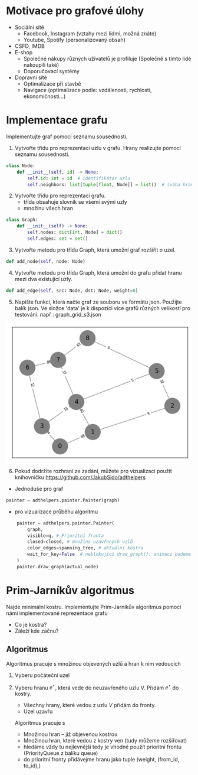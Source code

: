 # Motivace pro grafové úlohy
- Sociální sítě
    - Facebook, Instagram (vztahy mezi lidmi, možná znáte)
    - Youtube, Spotify (personalizovaný obsah)
- CSFD, IMDB
- E-shop
    - Společné nákupy různých uživatelů je profiluje (Společně s tímto lidé nakoupili také)
    - Doporučovací systémy
- Dopravní sítě
    - Optimalizace při stavbě
    - Navigace (optimalizace podle: vzdálenosti, rychlosti, ekonomičnosti...)


# Implementace grafu
Implementujte graf pomocí seznamu sousednosti.

1. Vytvořte třídu pro reprezentaci uzlu v grafu. Hrany realizujte pomocí seznamu sousednosti. 
```python
class Node:
    def __init__(self, id) -> None:
        self.id: int = id  # identifikátor uzlu
        self.neighbors: list[tuple[float, Node]] = list()  # (váha hrany, (kam_se_dostanu))
```

2. Vytvořte třídu pro reprezentaci grafu. 
    - třída obsahuje slovník se všemi svými uzly
    - množinu všech hran

```python 
class Graph:
    def __init__(self) -> None:
        self.nodes: dict[int, Node] = dict()
        self.edges: set = set()
```

3. Vytvořte metodu pro třídu Graph, která umožní graf rozšířit o uzel. 
```python
def add_node(self, node: Node)
```

4. Vytvořte metodu pro třídu Graph, která umožní do grafu přidat hranu mezi dva existující uzly. 
```python
def add_edge(self, src: Node, dst: Node, weight=0)
```

5. Napište funkci, která načte graf ze souboru ve formátu json. Použijte balík json. Ve složce 'data' je k dispozici více grafů různých velikostí pro testování. 
např : graph_grid_s3.json

![img](img/spanning.png)

6. Pokud dodržíte rozhraní ze zadání, můžete pro vizualizaci použít knihovničku 
https://github.com/JakubSido/adthelpers

- Jednoduše pro graf
```python
painter = adthelpers.painter.Painter(graph) 
```
- pro vizualizace průběhu algoritmu

```python
    painter = adthelpers.painter.Painter(
        graph,
        visible=q, # Prioritní fronta
        closed=closed, # množina uzavřených uzlů
        color_edges=spanning_tree, # aktuální kostra
        wait_for_key=False  # neblokující draw_graph(): animaci budeme řídit během např. debugerem
    )
    painter.draw_graph(actual_node)
```

# Prim-Jarníkův algoritmus
Najde minimální kostru. Implementujte Prim-Jarníkův algoritmus pomocí námi implementované reprezentace grafu
- Co je kostra? 
- Záleží kde začnu?

## Algoritmus
Algoritmus pracuje s množinou objevených uzlů a hran k nim vedoucích

1. Vyberu počáteční uzel 
2. Vyberu hranu $e^⋆$, která vede do neuzavřeného uzlu V. Přidám $e^⋆$ do kostry.
    - Všechny hrany, které vedou z uzlu $V$ přidám do fronty.
    - Uzel uzavřu

    Algoritmus pracuje s
    - Množinou hran – již objevenou kostrou
    - Množinou hran, které vedou z kostry ven (tudy můžeme rozšiřovat)
    - hledáme vždy tu nejlevnější tedy je vhodné použít prioritní frontu (PriorityQueue z balíku queue)
    - do prioritní fronty přidávejme hranu jako tuple (weight, (from_id, to_id),)

